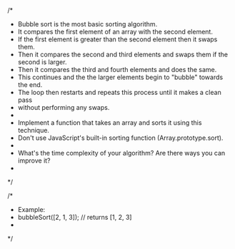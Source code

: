 /*
 * Bubble sort is the most basic sorting algorithm.
 * It compares the first element of an array with the second element.
 * If the first element is greater than the second element then it swaps them.
 * Then it compares the second and third elements and swaps them if the second is larger.
 * Then it compares the third and fourth elements and does the same.
 * This continues and the the larger elements begin to "bubble" towards the end.
 * The loop then restarts and repeats this process until it makes a clean pass
 * without performing any swaps.
 *
 * Implement a function that takes an array and sorts it using this technique.
 * Don't use JavaScript's built-in sorting function (Array.prototype.sort).
 *
 * What's the time complexity of your algorithm?  Are there ways you can improve it?
 *
*/

/*
 * Example:
 * bubbleSort([2, 1, 3]); // returns [1, 2, 3]
 *
*/

